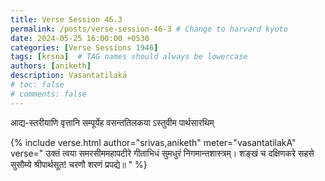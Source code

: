 ```yaml
---
title: Verse Session 46.3
permalink: /posts/verse-session-46-3 # Change to harvard kyoto
date: 2024-05-25 16:00:00 +0530
categories: [Verse Sessions 1946]
tags: [kṛṣṇa]  # TAG names should always be lowercase
authors: [aniketh]
description: Vasantatilakā
# toc: false
# comments: false
---
```


आद्य-स्तरीयाणि वृत्तानि सम्पूर्येह वसन्ततिलकया ऽस्तुवीम पार्थसारथिम्

<!-- Verse format -->

{% include verse.html
   author="srivas,aniketh"
   meter="vasantatilakA"
   verse="
   उक्तं त्वया समरसीममहापटीरे
   गीताभिधं सुमधुरं निगमान्तशास्त्रम्।
   शङ्खं च दक्षिणकरे सहसे सुसौम्ये
   श्रीपार्थसूत! चरणौ शरणं प्रपद्ये॥
   "
%}

